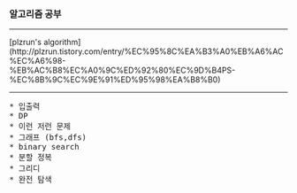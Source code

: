 ### 알고리즘 공부

<hr>
[plzrun's algorithm](http://plzrun.tistory.com/entry/%EC%95%8C%EA%B3%A0%EB%A6%AC%EC%A6%98-%EB%AC%B8%EC%A0%9C%ED%92%80%EC%9D%B4PS-%EC%8B%9C%EC%9E%91%ED%95%98%EA%B8%B0)
<hr/>
<pre>
* 입출력
* DP
* 이런 저런 문제
* 그래프 (bfs,dfs)
* binary search
* 분할 정복
* 그리디
* 완전 탐색
</pre>
